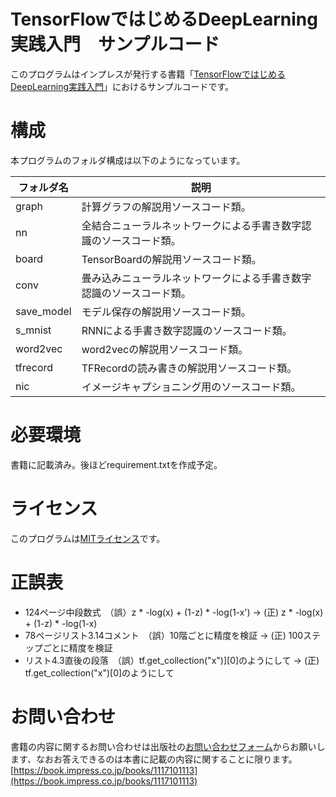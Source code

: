 TensorFlowではじめるDeepLearning実践入門　サンプルコード
====

このプログラムはインプレスが発行する書籍「[TensorFlowではじめるDeepLearning実践入門](https://book.impress.co.jp/books/1117101113)」におけるサンプルコードです。

# 構成

本プログラムのフォルダ構成は以下のようになっています。

| フォルダ名 | 説明 |
---|---
| graph | 計算グラフの解説用ソースコード類。 |
| nn | 全結合ニューラルネットワークによる手書き数字認識のソースコード類。 |
| board | TensorBoardの解説用ソースコード類。 |
| conv | 畳み込みニューラルネットワークによる手書き数字認識のソースコード類。 |
| save_model | モデル保存の解説用ソースコード類。|
| s_mnist | RNNによる手書き数字認識のソースコード類。 |
| word2vec | word2vecの解説用ソースコード類。 |
| tfrecord | TFRecordの読み書きの解説用ソースコード類。 |
| nic | イメージキャプショニング用のソースコード類。 |

# 必要環境
書籍に記載済み。後ほどrequirement.txtを作成予定。

# ライセンス
このプログラムは[MITライセンス](https://opensource.org/licenses/mit-license.php)です。

# 正誤表

- 124ページ中段数式　（誤）z * -log(x) + (1-z) * -log(1-x') -> (正) z * -log(x) + (1-z) * -log(1-x)
- 78ページリスト3.14コメント　（誤）10階ごとに精度を検証 -> (正) 100ステップごとに精度を検証
- リスト4.3直後の段落　（誤）tf.get_collection("x")][0]のようにして -> (正) tf.get_collection("x")[0]のようにして

# お問い合わせ

書籍の内容に関するお問い合わせは出版社の[お問い合わせフォーム](https://book.impress.co.jp/books_inquiry/form.html?ic=1117101113)からお願いします、なおお答えできるのは本書に記載の内容に関することに限ります。
[https://book.impress.co.jp/books/1117101113](https://book.impress.co.jp/books/1117101113)

